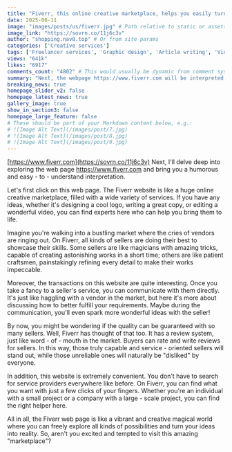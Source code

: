 ```yaml
---
title: "Fiverr, this online creative marketplace, helps you easily turn your ideas into cash."
date: 2025-06-11
image: "images/posts/us/fiverr.jpg" # Path relative to static or assets
image_link: "https://sovrn.co/11j6c3v"
author: "shopping.nav8.top" # Or from site params
categories: ['Creative services']
tags: ['Freelancer services', 'Graphic design', 'Article writing', 'Video production']
views: "641k"
likes: "6917"
comments_count: "4802" # This would usually be dynamic from comment system
summary: "Next, the webpage https://www.fiverr.com will be interpreted. It's like an online creative marketplace with a wide variety of services that can meet all kinds of creative needs. Sellers each have their own expertise, and the transactions are not only interesting but also can spark inspiration. There is an evaluation system to ensure quality, and it's very convenient to use. Fiverr is like a vibrant magic world where you can explore endless possibilities, making people eager to venture into it."
breaking_news: true   
homepage_slider_v2: false  
homepage_latest_news: true  
gallery_image: true  
show_in_section3: false
homepage_large_feature: false
# These should be part of your Markdown content below, e.g.:
# ![Image Alt Text](/images/post/7.jpg)
# ![Image Alt Text](/images/post/8.jpg)
# ![Image Alt Text](/images/post/9.jpg)
---
```

[https://www.fiverr.com](https://sovrn.co/11j6c3v)
Next, I'll delve deep into exploring the web page https://www.fiverr.com and bring you a humorous and easy - to - understand interpretation.

Let's first click on this web page. The Fiverr website is like a huge online creative marketplace, filled with a wide variety of services. If you have any ideas, whether it's designing a cool logo, writing a great copy, or editing a wonderful video, you can find experts here who can help you bring them to life.

Imagine you're walking into a bustling market where the cries of vendors are ringing out. On Fiverr, all kinds of sellers are doing their best to showcase their skills. Some sellers are like magicians with amazing tricks, capable of creating astonishing works in a short time; others are like patient craftsmen, painstakingly refining every detail to make their works impeccable.

Moreover, the transactions on this website are quite interesting. Once you take a fancy to a seller's service, you can communicate with them directly. It's just like haggling with a vendor in the market, but here it's more about discussing how to better fulfill your requirements. Maybe during the communication, you'll even spark more wonderful ideas with the seller!

By now, you might be wondering if the quality can be guaranteed with so many sellers. Well, Fiverr has thought of that too. It has a review system, just like word - of - mouth in the market. Buyers can rate and write reviews for sellers. In this way, those truly capable and service - oriented sellers will stand out, while those unreliable ones will naturally be "disliked" by everyone.

In addition, this website is extremely convenient. You don't have to search for service providers everywhere like before. On Fiverr, you can find what you want with just a few clicks of your fingers. Whether you're an individual with a small project or a company with a large - scale project, you can find the right helper here.

All in all, the Fiverr web page is like a vibrant and creative magical world where you can freely explore all kinds of possibilities and turn your ideas into reality. So, aren't you excited and tempted to visit this amazing "marketplace"? 
